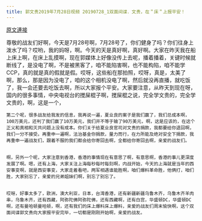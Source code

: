```yaml
---
title: 郭文贵2019年7月28日视频 20190728_1双面间谍．文贵，在＂床＂上报平安！
---
```


[原文連接](https://gnews.org/ThreadView/53478848)

尊敬的战友们好啊，今天是7月28号啊，7月28号了，你们健身了吗？你们往身上泼水了吗？哎哟，我的妈呀，啊。今天的天是真好啊，真好啊。大家在昨天我在船上床上啊，在床上乱摸啊，现在郭媒体上好像没传上去呢，播着播着，关键时候就断线了，是没电了啊，不是被黑客了，咱不能陷害啊，也不能构陷，咱不能学CCP，真的就是真的假就是假。哎呀，这些船在那拍照，哎呀，真是，太美了啊，那么，那是因为没电了，咱的这个相机没电了啊，然后就没再直播，就吃饭了，我一会还要去吃饭去啊，所以大家报个平安。大家要注意，从昨天到现在呀，国内的很多事情，中央电视台的搅屎棍子啊，搅屎棍之说，完全学文贵的，完全学文贵的，啊，这是一个，


    第二个呢，很多战友给我发的信息，我再说一遍，夏业良的案子是我们赢了，我们总成本啊，100万美元，还判了我们赢了10万美元，我们并不等于输了90万美元，啊，这是应该的，在这个正义和真相和灭共问题上没有成本。你们关于给夏业良官司对文贵的捐款，我都要给你退回啊，我们一分不接受。再重申一遍啊，法治基金你捐款，量力而行，在力所能及绝对安全下捐款，我再重申一遍战友们，跟着不服的我们都会给你寄回去啊，全都给你寄回去啊，亲爱的战友们。


    啊，另外一个呢，大家注意到香港，香港的事情现在有意思了啊，有意思啊，香港的事儿更深度发展了啊。嗯，还有上海，大家关注上海每秒每时每刻啊，内战开始，今天的上海就是当年的西安事变啊，就是西安事变，大家走着看吧，两军相遇谁能胜啊，咱们爆料革命胜，他俩打，咱们胜，大家别忘了，亲爱的兄弟姐妹们啊，别忘了别忘了。


    哎呀，好事太多了，欧洲，澳大利亚，日本，台湾香港，还有新疆新疆乌鲁木齐，乌鲁木齐羊肉串，乌鲁木齐，还有西藏，阿弥陀佛阿弥陀佛，还有西藏啊，还有白宫，华盛顿DC，华盛顿DC啊，还有曼哈顿曼哈顿，啊，还有我们的床上爆料床上爆料，亲爱的战友们周末愉快啊，这个双面间谍郭文贵向大家报平安完毕，一切都是刚刚开始啊，亲爱的战友。
